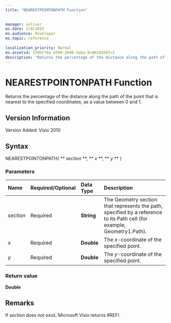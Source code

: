 ```yaml
---
title: "NEARESTPOINTONPATH Function"
 
 
manager: soliver
ms.date: 3/9/2015
ms.audience: Developer
ms.topic: reference
 
localization_priority: Normal
ms.assetid: 539bf79a-df09-2048-2aba-8c863dd26fc2
description: "Returns the percentage of the distance along the path of the point that is nearest to the specified coordinates, as a value between 0 and 1."
---
```


# NEARESTPOINTONPATH Function

Returns the percentage of the distance along the path of the point that is nearest to the specified coordinates, as a value between 0 and 1.
  
## Version Information

Version Added: Visio 2010 
  
## Syntax

NEARESTPOINTONPATH( ** *section* **, ** *x* **, ** *y* ** ) 
  
### Parameters

|**Name**|**Required/Optional**|**Data Type**|**Description**|
|:-----|:-----|:-----|:-----|
| _section_ <br/> |Required  <br/> |**String** <br/> |The Geometry section that represents the path, specified by a reference to its Path cell (for example, Geometry1.Path).  <br/> |
| _x_ <br/> |Required  <br/> |**Double** <br/> |The  _x_-coordinate of the specified point.  <br/> |
| _y_ <br/> |Required  <br/> |**Double** <br/> |The  _y_-coordinate of the specified point.  <br/> |
   
### Return value

 **Double**
  
## Remarks

If  _section_ does not exist, Microsoft Visio returns #REF!. 
  

